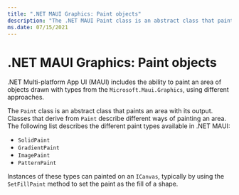 ```yaml
---
title: ".NET MAUI Graphics: Paint objects"
description: "The .NET MAUI Paint class is an abstract class that paints an area with its output."
ms.date: 07/15/2021
---
```


# .NET MAUI Graphics: Paint objects

.NET Multi-platform App UI (MAUI) includes the ability to paint an area of objects drawn with types from the `Microsoft.Maui.Graphics`, using different approaches.

The `Paint` class is an abstract class that paints an area with its output. Classes that derive from `Paint` describe different ways of painting an area. The following list describes the different paint types available in .NET MAUI:

- `SolidPaint`
- `GradientPaint`
- `ImagePaint`
- `PatternPaint`

Instances of these types can painted on an `ICanvas`, typically by using the `SetFillPaint` method to set the paint as the fill of a shape.
